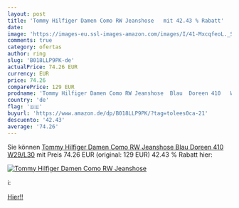 ```yaml
---
layout: post
title: 'Tommy Hilfiger Damen Como RW Jeanshose   mit 42.43 % Rabatt'
date: 
image: 'https://images-eu.ssl-images-amazon.com/images/I/41-MxcqfeoL._SL200_.jpg'
comments: true
category: ofertas
author: ring
slug: 'B018LLP9PK-de'
actualPrice: 74.26 EUR
currency: EUR
price: 74.26
comparePrice: 129 EUR
prodname: 'Tommy Hilfiger Damen Como RW Jeanshose  Blau  Doreen 410   W29/L30'
country: 'de'
flag: '🇩🇪'
buyurl: 'https://www.amazon.de/dp/B018LLP9PK/?tag=tolees0ca-21'
descuento: '42.43'
average: '74.26'
---
```


Sie können [Tommy Hilfiger Damen Como RW Jeanshose  Blau  Doreen 410   W29/L30](https://www.amazon.de/dp/B018LLP9PK/?tag=tolees0ca-21) mit Preis 74.26 EUR (original: 129 EUR) 42.43 % Rabatt hier:

[![Tommy Hilfiger Damen Como RW Jeanshose  ](https://images-eu.ssl-images-amazon.com/images/I/41-MxcqfeoL._SL200_.jpg)](https://www.amazon.de/dp/B018LLP9PK/?tag=tolees0ca-21)

ℹ️:


[Hier!!](https://www.amazon.de/dp/B018LLP9PK/?tag=tolees0ca-21)
